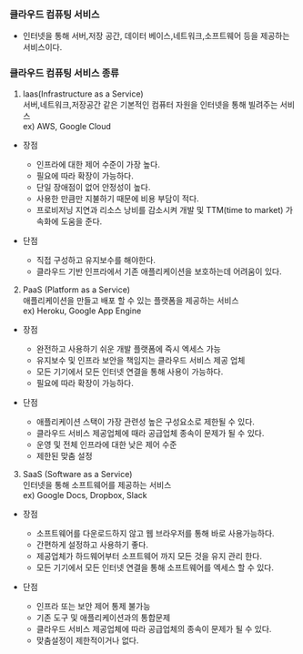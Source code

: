 ### 클라우드 컴퓨팅 서비스
- 인터넷을 통해 서버,저장 공간, 데이터 베이스,네트워크,소프트웨어 등을 제공하는 서비스이다.

### 클라우드 컴퓨팅 서비스 종류
1. laas(Infrastructure as a Service)  
 서버,네트워크,저장공간 같은 기본적인 컴퓨터 자원을 인터넷을 통해 빌려주는 서비스  
ex) AWS, Google Cloud
- 장점
  - 인프라에 대한 제어 수준이 가장 높다.  
  - 필요에 따라 확장이 가능하다.  
  - 단일 장애점이 없어 안정성이 높다.  
  - 사용한 만큼만 지불하기 때문에 비용 부담이 적다.  
  - 프로비저닝 지연과 리소스 낭비를 감소시켜 개발 및 TTM(time to market) 가속화에 도움을 준다.  

- 단점  
  - 직접 구성하고 유지보수를 해야한다.  
  - 클라우드 기반 인프라에서 기존 애플리케이션을 보호하는데 어려움이 있다.  

2. PaaS (Platform as a Service)  
   애플리케이션을 만들고 배포 할 수 있는 플랫폼을 제공하는 서비스  
ex) Heroku, Google App Engine
- 장점
  - 완전하고 사용하기 쉬운 개발 플랫폼에 즉시 엑세스 가능  
  - 유지보수 및 인프라 보안을 책임지는 클라우드 서비스 제공 업체  
  - 모든 기기에서 모든 인터넷 연결을 통해 사용이 가능하다.  
  - 필요에 따라 확장이 가능하다.  

- 단점  
  - 애플리케이션 스택이 가장 관련성 높은 구성요소로 제한될 수 있다.  
  - 클라우드 서비스 제공업체에 때라 공급업체 종속이 문제가 될 수 있다.  
  - 운영 및 전체 인프라에 대한 낮은 제어 수준  
  - 제한된 맞춤 설정  

3. SaaS (Software as a Service)  
   인터넷을 통해 소프트웨어를 제공하는 서비스   
ex) Google Docs, Dropbox, Slack
- 장점  
  - 소프트웨어를 다운로드하지 않고 웹 브라우저를 통해 바로 사용가능하다.  
  - 간편하게 설정하고 사용하기 좋다.  
  - 제공업체가 하드웨어부터 소프트웨어 까지 모든 것을 유지 관리 한다.  
  - 모든 기기에서 모든 인터넷 연결을 통해 소프트웨어를 엑세스 할 수 있다.  

- 단점  
  - 인프라 또는 보안 제어 통제 불가능  
  - 기존 도구 및 애플리케이션과의 통합문제  
  - 클라우드 서비스 제공업체에 따라 공급업체의 종속이 문제가 될 수 있다.  
  - 맞춤설정이 제한적이거나 없다.  
 
